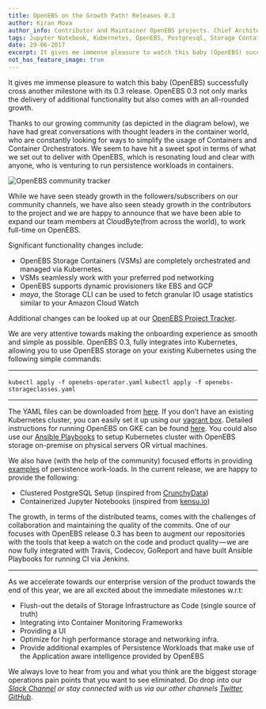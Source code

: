 ```yaml
---
title: OpenEBS on the Growth Path! Releases 0.3
author: Kiran Mova
author_info: Contributor and Maintainer OpenEBS projects. Chief Architect MayaData. Kiran leads overall architecture & is responsible for architecting, solution design & customer adoption of OpenEBS.
tags: Jupyter Notebook, Kubernetes, OpenEBS, Postgresql, Storage Containers
date: 29-06-2017
excerpt: It gives me immense pleasure to watch this baby (OpenEBS) successfully cross another milestone with its 0.3 release.
not_has_feature_image: true
---
```


It gives me immense pleasure to watch this baby (OpenEBS) successfully cross another milestone with its 0.3 release. OpenEBS 0.3 not only marks the delivery of additional functionality but also comes with an all-rounded growth.

Thanks to our growing community (as depicted in the diagram below), we have had great conversations with thought leaders in the container world, who are constantly looking for ways to simplify the usage of Containers and Container Orchestrators. We seem to have hit a sweet spot in terms of what we set out to deliver with OpenEBS, which is resonating loud and clear with anyone, who is venturing to run persistence workloads in containers.

![OpenEBS community tracker](https://cdn-images-1.medium.com/max/800/1*wnMG__-zl8yO06f7AAJh5w.png)  

While we have seen steady growth in the followers/subscribers on our community channels, we have also seen steady growth in the contributors to the project and we are happy to announce that we have been able to expand our team members at CloudByte(from across the world), to work full-time on OpenEBS.

Significant functionality changes include:

- OpenEBS Storage Containers (VSMs) are completely orchestrated and managed via Kubernetes.
- VSMs seamlessly work with your preferred pod networking
- OpenEBS supports dynamic provisioners like EBS and GCP
- *maya*, the Storage CLI can be used to fetch granular IO usage statistics similar to your Amazon Cloud Watch

Additional changes can be looked up at our [OpenEBS Project Tracker](https://github.com/openebs/openebs/wiki/Project-Tracker).

We are very attentive towards making the onboarding experience as smooth and simple as possible. OpenEBS 0.3, fully integrates into Kubernetes, allowing you to use OpenEBS storage on your existing Kubernetes using the following simple commands:

---

`kubectl apply -f openebs-operator.yaml`
`kubectl apply -f openebs-storageclasses.yaml`

---

The YAML files can be downloaded from [here](https://github.com/openebs/openebs/tree/master/k8s). If you don’t have an existing Kubernetes cluster, you can easily set it up using our [vagrant box](/blog/multinode-kubernetes-16-cluster-provisioning-made-easy-using-sandbox-vagrant-box). Detailed instructions for running OpenEBS on GKE can be found [here](https://github.com/openebs/openebs/blob/master/k8s/hyperconverged/tutorial-configure-openebs-gke.md). You could also use our [Ansible Playbooks](https://github.com/openebs/openebs/blob/master/e2e/ansible/openebs-on-premise-deployment-guide.md) to setup Kubernetes cluster with OpenEBS storage on-premise on physical servers OR virtual machines.

We also have (with the help of the community) focused efforts in providing [examples](https://github.com/openebs/openebs/tree/master/k8s/demo) of persistence work-loads. In the current release, we are happy to provide the following:

- Clustered PostgreSQL Setup (inspired from [CrunchyData](https://www.crunchydata.com/))
- Containerized Jupyter Notebooks (inspired from [kensu.io](http://www.kensu.io/))

The growth, in terms of the distributed teams, comes with the challenges of collaboration and maintaining the quality of the commits. One of our focuses with OpenEBS release 0.3 has been to augment our repositories with the tools that keep a watch on the code and product quality — we are now fully integrated with Travis, Codecov, GoReport and have built Ansible Playbooks for running CI via Jenkins.

---

As we accelerate towards our enterprise version of the product towards the end of this year, we are all excited about the immediate milestones w.r.t:

- Flush-out the details of Storage Infrastructure as Code (single source of truth)
- Integrating into Container Monitoring Frameworks
- Providing a UI
- Optimize for high performance storage and networking infra.
- Provide additional examples of Persistence Workloads that make use of the Application aware intelligence provided by OpenEBS

We always love to hear from you and what you think are the biggest storage operations pain points that you want to see eliminated. Do drop into our *[Slack Channel](http://slack.openebs.io) or stay connected with us via our other channels [Twitter](https://twitter.com/openebs), [GitHub](https://github.com/openebs/openebs/)*.
